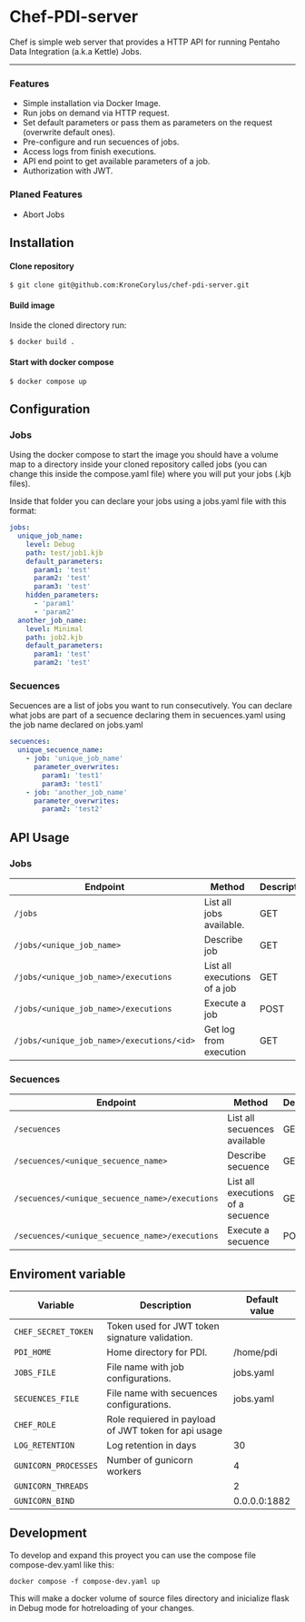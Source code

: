 
<h1>Chef-PDI-server</h1> 

Chef is simple web server that provides a HTTP API for running Pentaho Data Integration (a.k.a Kettle) Jobs.

------------

<h3>Features</h3> 

- Simple installation via Docker Image.
- Run jobs on demand via HTTP request.
- Set default parameters or pass them as parameters on the request (overwrite default ones).
- Pre-configure and run secuences of jobs.
- Access logs from finish executions.
- API end point to get available parameters of a job.
- Authorization with JWT.

<h3>Planed Features</h3>

- Abort Jobs

<h2>Installation</h2>
<h4>Clone repository</h4>

```shell
$ git clone git@github.com:KroneCorylus/chef-pdi-server.git
```

<h4>Build image</h4>

Inside the cloned directory run:

```shell
$ docker build .
```

<h4>Start with docker compose</h4>

```shell
$ docker compose up
```

<h2>Configuration</h2>

<h3>Jobs</h3>
Using the docker compose to start the image you should have a volume map to a directory inside your cloned repository called jobs (you can change this inside the compose.yaml file) where you will put your jobs (.kjb files).

Inside that folder you can declare your jobs using a jobs.yaml file with this format:
```yaml
jobs:
  unique_job_name:
    level: Debug 
    path: test/job1.kjb
    default_parameters:
      param1: 'test'
      param2: 'test'
      param3: 'test'
    hidden_parameters:
      - 'param1'
      - 'param2'
  another_job_name:
    level: Minimal 
    path: job2.kjb
    default_parameters:
      param1: 'test'
      param2: 'test'
```
<h3>Secuences</h3>
Secuences are a list of jobs you want to run consecutively. You can declare what jobs are part of a secuence declaring them in secuences.yaml using the job name declared on jobs.yaml

```yaml
secuences:
  unique_secuence_name:
    - job: 'unique_job_name'
      parameter_overwrites:
        param1: 'test1'
        param3: 'test1'
    - job: 'another_job_name'
      parameter_overwrites:
        param2: 'test2'
```


<h2>API Usage</h2>

<h3>Jobs</h3>

| Endpoint | Method | Description                    |
| ------------- | ----------------------------------------------- | ----- |
| `/jobs`      | List all jobs available.       | GET |
| `/jobs/<unique_job_name>`   | Describe job     | GET |
| `/jobs/<unique_job_name>/executions`   | List all executions of a job     | GET |
| `/jobs/<unique_job_name>/executions`   | Execute a job     | POST |
| `/jobs/<unique_job_name>/executions/<id>`   | Get log from execution     | GET |

<h3>Secuences</h3>

| Endpoint | Method | Description                    |
| ------------- | ----------------------------------------------- | ----- |
| `/secuences`   | List all secuences available     | GET |
| `/secuences/<unique_secuence_name>`   | Describe secuence     | GET |
| `/secuences/<unique_secuence_name>/executions`   | List all executions of a secuence     | GET |
| `/secuences/<unique_secuence_name>/executions`   | Execute a secuence     | POST |


<h2>Enviroment variable</h2>

| Variable | Description | Default value                     |
| ------------- | ----------------------------------------------- | ----- |
| `CHEF_SECRET_TOKEN`   | Token used for JWT token signature validation. |  |
| `PDI_HOME`   | Home directory for PDI. | /home/pdi |
| `JOBS_FILE`   | File name with job configurations. | jobs.yaml |
| `SECUENCES_FILE`   | File name with secuences configurations. | jobs.yaml |
| `CHEF_ROLE`   | Role requiered in payload of JWT token for api usage |  |
| `LOG_RETENTION`   | Log retention in days | 30 |
| `GUNICORN_PROCESSES`   | Number of gunicorn workers | 4 |
| `GUNICORN_THREADS`   | | 2 |
| `GUNICORN_BIND`   |  | 0.0.0.0:1882 |


<h2>Development</h2>

To develop and expand this proyect you can use the compose file compose-dev.yaml like this:
```
docker compose -f compose-dev.yaml up
```
This will make a docker volume of source files directory and inicialize flask in Debug mode for hotreloading of your changes. 


